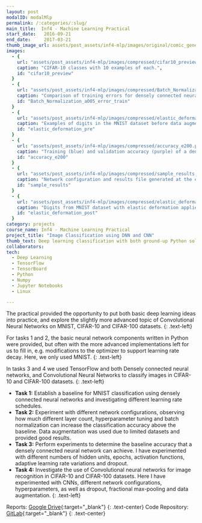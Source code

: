 ```yaml
---
layout: post
modalID: modalMlp
permalink: /:categories/:slug/
main_title:  Inf4 - Machine Learning Practical
start_date:   2016-09-21
end_date:     2017-03-21
thumb_image_url: assets/post_assets/inf4-mlp/images/original/comic_generation.png
images:
  - {
    url: "assets/post_assets/inf4-mlp/images/compressed/cifar10_preview.png",
    caption: "CIFAR-10 classes with 10 examples of each.",
    id: "cifar10_preview"
  }
  - {
    url: "assets/post_assets/inf4-mlp/images/compressed/Batch_Normalization_a005_error_train.png",
    caption: "Comparison of training errors for densely connected neural networks using batch normalization and different number of layers.",
    id: "Batch_Normalization_a005_error_train"
  }
  - {
    url: "assets/post_assets/inf4-mlp/images/compressed/elastic_deformation_pre.png",
    caption: "Examples of digits in the MNIST dataset before data augmentation is applied.",
    id: "elastic_deformation_pre"
  }
  - {
    url: "assets/post_assets/inf4-mlp/images/compressed/accuracy_e200.png",
    caption: "Training (blue) and validation accuracy (purple) of a densely connected neural network, training for 200 epochs, displayed in TensorBoard.",
    id: "accuracy_e200"
  }
  - {
    url: "assets/post_assets/inf4-mlp/images/compressed/sample_results.png",
    caption: "Network configuration and results file generated at the end of the run. Due to availability of numerous machines without GPUs, I ran numerous smaller training sessions instead of one large job. Output files like these served the purpose of conveying the results quickly.",
    id: "sample_results"
  }
  - {
    url: "assets/post_assets/inf4-mlp/images/compressed/elastic_deformation_post.png",
    caption: "Digits from MNIST dataset with elastic deformation applied to them, to generate additional training samples, as part of Data Augmentation.",
    id: "elastic_deformation_post"
  }
category: projects
course_name: Inf4 - Machine Learning Practical
project_title: "Image Classification using DNN and CNN"
thumb_text: Deep learning classification with both ground-up Python solution on MNIST, and TensorFlow on CIFAR.
collaborators:
tech:
  - Deep Learning
  - TensorFlow
  - TensorBoard
  - Python
  - Numpy
  - Jupyter Notebooks
  - Linux

---
```


<div class="post-content-markdown">

The practical provided the opportunity to put both basic deep learning ideas into practice, and explore the slightly more advanced topic of Convolutional Neural Networks on MNIST, CIFAR-10 and CIFAR-100 datasets.
{: .text-left}

For tasks 1 and 2, the basic neural network components written in Python were provided, but often with the more advanced implementations left for us to fill in, e.g. modifications to the optimizer to support learning rate decay. Here, we only used MNIST.
{: .text-left}

In tasks 3 and 4 we used TensorFlow and both Densely connected neural networks, and  Convolutional Neural Networks to classify images in CIFAR-10 and CIFAR-100 datasets.
{: .text-left}

* **Task 1:** Establish a baseline for MNIST classification using densely connected neural networks and investigating different learning rate schedules.
* **Task 2:** Experiment with different network configurations, observing how much different layer count, hyperparameter tuning and batch normalization can increase the classification accuracy above the baseline. Data augmentation was used due to limited datasets and provided good results.
* **Task 3:** Perform experiments to determine the baseline accuracy that a densely connected neural network can achieve. I have experimented with different numbers of hidden units, epochs, activation functions, adaptive learning rate variations and dropout.
 * **Task 4:** Investigate the use of Convolutional neural networks for image recognition in CIFAR-10 and CIFAR-100 datasets. Here I have experimented with CNNs, different network configurations, hyperparameters, as well as dropout, fractional max-pooling and data augmentation.
{: .text-left}

Reports: [Google Drive](https://drive.google.com/open?id=1ivjc3oO2prNyn2vHfLZhiUSz4JXDk7lf){:target="_blank"}
{: .text-center}
Code Repository: [GitLab](https://gitlab.com/LinasKo/Inf4-MLP){:target="_blank"}
{: .text-center}

</div>
